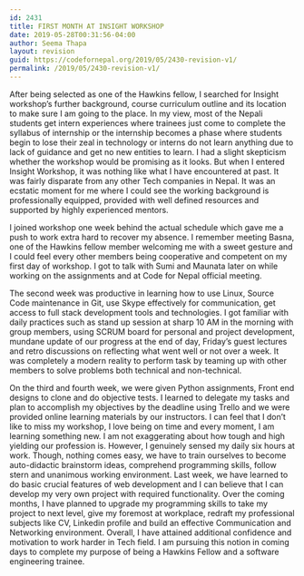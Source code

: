 ```yaml
---
id: 2431
title: FIRST MONTH AT INSIGHT WORKSHOP
date: 2019-05-28T00:31:56-04:00
author: Seema Thapa
layout: revision
guid: https://codefornepal.org/2019/05/2430-revision-v1/
permalink: /2019/05/2430-revision-v1/
---
```

After being selected as one of the Hawkins fellow, I searched for Insight workshop’s further background, course curriculum outline and its location to make sure I am going to the place. In my view, most of the Nepali students get intern experiences where trainees just come to complete the syllabus of internship or the internship becomes a phase where students begin to lose their zeal in technology or interns do not learn anything due to lack of guidance and get no new entities to learn. I had a slight skepticism whether the workshop would be promising as it looks. But when I entered Insight Workshop, it was nothing like what I have encountered at past. It was fairly disparate from any other Tech companies in Nepal. It was an ecstatic moment for me where I could see the working background is professionally equipped, provided with well defined resources and supported by highly experienced mentors.

I joined workshop one week behind the actual schedule which gave me a push to work extra hard to recover my absence. I remember meeting Basna, one of the Hawkins fellow member welcoming me with a sweet gesture and I could feel every other members being cooperative and competent on my first day of workshop. I got to talk with Sumi and Maunata later on while working on the assignments and at Code for Nepal official meeting.

The second week was productive in learning how to use Linux, Source Code maintenance in Git, use Skype effectively for communication, get access to full stack development tools and technologies. I got familiar with daily practices such as stand up session at sharp 10 AM in the morning with group members, using SCRUM board for personal and project development, mundane update of our progress at the end of day, Friday’s guest lectures and retro discussions on reflecting what went well or not over a week. It was completely a modern reality to perform task by teaming up with other members to solve problems both technical and non-technical.

On the third and fourth week, we were given Python assignments, Front end designs to clone and do objective tests. I learned to delegate my tasks and plan to accomplish my objectives by the deadline using Trello and we were provided online learning materials by our instructors. I can feel that I don’t like to miss my workshop, I love being on time and every moment, I am learning something new. I am not exaggerating about how tough and high yielding our profession is. However, I genuinely sensed my daily six hours at work. Though, nothing comes easy, we have to train ourselves to become auto-didactic brainstorm ideas, comprehend programming skills, follow stern and unanimous working environment. Last week, we have learned to do basic crucial features of web development and I can believe that I can  
develop my very own project with required functionality. Over the coming months, I have planned to upgrade my programming skills to take my project to next level, give my foremost at workplace, redraft my professional subjects like CV, Linkedin profile and build an effective Communication and Networking environment. Overall, I have attained additional confidence and motivation to work harder in Tech field. I am pursuing this notion in coming days to complete my purpose of being a Hawkins Fellow and a software engineering trainee.